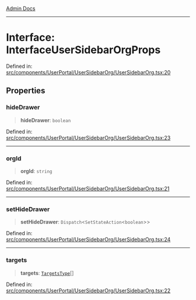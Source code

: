 [Admin Docs](/)

***

# Interface: InterfaceUserSidebarOrgProps

Defined in: [src/components/UserPortal/UserSidebarOrg/UserSidebarOrg.tsx:20](https://github.com/PalisadoesFoundation/talawa-admin/blob/main/src/components/UserPortal/UserSidebarOrg/UserSidebarOrg.tsx#L20)

## Properties

### hideDrawer

> **hideDrawer**: `boolean`

Defined in: [src/components/UserPortal/UserSidebarOrg/UserSidebarOrg.tsx:23](https://github.com/PalisadoesFoundation/talawa-admin/blob/main/src/components/UserPortal/UserSidebarOrg/UserSidebarOrg.tsx#L23)

***

### orgId

> **orgId**: `string`

Defined in: [src/components/UserPortal/UserSidebarOrg/UserSidebarOrg.tsx:21](https://github.com/PalisadoesFoundation/talawa-admin/blob/main/src/components/UserPortal/UserSidebarOrg/UserSidebarOrg.tsx#L21)

***

### setHideDrawer

> **setHideDrawer**: `Dispatch`\<`SetStateAction`\<`boolean`\>\>

Defined in: [src/components/UserPortal/UserSidebarOrg/UserSidebarOrg.tsx:24](https://github.com/PalisadoesFoundation/talawa-admin/blob/main/src/components/UserPortal/UserSidebarOrg/UserSidebarOrg.tsx#L24)

***

### targets

> **targets**: [`TargetsType`](../../../../../state/reducers/routesReducer/type-aliases/TargetsType.md)[]

Defined in: [src/components/UserPortal/UserSidebarOrg/UserSidebarOrg.tsx:22](https://github.com/PalisadoesFoundation/talawa-admin/blob/main/src/components/UserPortal/UserSidebarOrg/UserSidebarOrg.tsx#L22)
